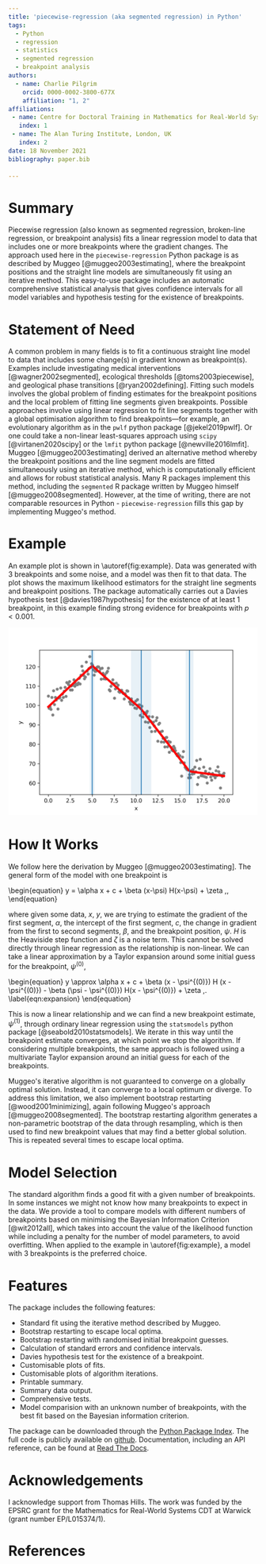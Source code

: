 ```yaml
---
title: 'piecewise-regression (aka segmented regression) in Python'
tags:
  - Python
  - regression
  - statistics
  - segmented regression
  - breakpoint analysis
authors:
  - name: Charlie Pilgrim
    orcid: 0000-0002-3800-677X
    affiliation: "1, 2" 
affiliations:
 - name: Centre for Doctoral Training in Mathematics for Real-World Systems, University of Warwick, Coventry, UK
   index: 1
 - name: The Alan Turing Institute, London, UK
   index: 2
date: 18 November 2021
bibliography: paper.bib

---
```


# Summary

Piecewise regression (also known as segmented regression, broken-line regression, or breakpoint analysis) fits a linear regression model to data that includes one or more breakpoints where the gradient changes. The approach used here in the `piecewise-regression` Python package is as described by Muggeo [@muggeo2003estimating], where the breakpoint positions and the straight line models are simultaneously fit using an iterative method. This easy-to-use package includes an automatic comprehensive statistical analysis that gives confidence intervals for all model variables and hypothesis testing for the existence of breakpoints. 

# Statement of Need

A common problem in many fields is to fit a continuous straight line model to data that includes some change(s) in gradient known as breakpoint(s). Examples include investigating medical interventions [@wagner2002segmented], ecological thresholds [@toms2003piecewise], and geological phase transitions [@ryan2002defining]. Fitting such models involves the global problem of finding estimates for the breakpoint positions and the local problem of fitting line segments given breakpoints. Possible approaches involve using linear regression to fit line segments together with a global optimisation algorithm to find breakpoints—for example, an evolutionary algorithm as in the `pwlf` python package [@jekel2019pwlf]. Or one could take a non-linear least-squares approach using `scipy` [@virtanen2020scipy] or the `lmfit` python package [@newville2016lmfit]. Muggeo [@muggeo2003estimating] derived an alternative method whereby the breakpoint positions and the line segment models are fitted simultaneously using an iterative method, which is computationally efficient and allows for robust statistical analysis. Many R packages implement this method, including the `segmented` R package written by Muggeo himself [@muggeo2008segmented]. However, at the time of writing, there are not comparable resources in Python - `piecewise-regression` fills this gap by implementing Muggeo's method. 

# Example

An example plot is shown in \autoref{fig:example}. Data was generated with 3 breakpoints and some noise, and a model was then fit to that data. The plot shows the maximum likelihood estimators for the straight line segments and breakpoint positions. The package automatically carries out a Davies hypothesis test [@davies1987hypothesis] for the existence of at least 1 breakpoint, in this example finding strong evidence for breakpoints with $p<0.001$.

![An example model fit (red line) to data (grey markers). The estimated breakpoint positions (blue lines) and confidence intervals (shaded blue regions) are shown. The data was generated using a piecewise linear model with a constant level of Gaussian noise. For example, this could represent observations with a sampling error of some physical process that undergoes phase transitions. \label{fig:example}](example.png)

# How It Works

We follow here the derivation by Muggeo [@muggeo2003estimating]. The general form of the model with one breakpoint is

\begin{equation}
    y = \alpha x + c + \beta (x-\psi) H(x-\psi) + \zeta \,,
\end{equation}

where given some data, $x$, $y$, we are trying to estimate the gradient of the first segment, $\alpha$, the intercept of the first segment, $c$, the change in gradient from the first to second segments, $\beta$, and the breakpoint position, $\psi$. $H$ is the Heaviside step function and $\zeta$ is a noise term. This cannot be solved directly through linear regression as the relationship is non-linear. We can take a linear approximation by a Taylor expansion around some initial guess for the breakpoint, $\psi^{(0)}$, 

\begin{equation}
    y \approx \alpha x + c + \beta (x - \psi^{(0)}) H (x - \psi^{(0)}) - \beta (\psi - \psi^{(0)}) H(x - \psi^{(0)}) + \zeta \,. \label{eqn:expansion}
\end{equation}


This is now a linear relationship and we can find a new breakpoint estimate, $\psi^{(1)}$, through ordinary linear regression using the `statsmodels` python package [@seabold2010statsmodels]. We iterate in this way until the breakpoint estimate converges, at which point we stop the algorithm. If considering multiple breakpoints, the same approach is followed using a multivariate Taylor expansion around an initial guess for each of the breakpoints. 

Muggeo's iterative algorithm is not guaranteed to converge on a globally optimal solution. Instead, it can converge to a local optimum or diverge. To address this limitation, we also implement bootstrap restarting [@wood2001minimizing], again following Muggeo's approach [@muggeo2008segmented]. The bootstrap restarting algorithm generates a non-parametric bootstrap of the data through resampling, which is then used to find new breakpoint values that may find a better global solution. This is repeated several times to escape local optima.

# Model Selection

The standard algorithm finds a good fit with a given number of breakpoints. In some instances we might not know how many breakpoints to expect in the data. We provide a tool to compare models with different numbers of breakpoints based on minimising the Bayesian Information Criterion [@wit2012all], which takes into account the value of the likelihood function while including a penalty for the number of model parameters, to avoid overfitting. When applied to the example in \autoref{fig:example}, a model with 3 breakpoints is the preferred choice.

# Features

The package includes the following features:

- Standard fit using the iterative method described by Muggeo.
- Bootstrap restarting to escape local optima.
- Bootstrap restarting with randomised initial breakpoint guesses. 
- Calculation of standard errors and confidence intervals.
- Davies hypothesis test for the existence of a breakpoint. 
- Customisable plots of fits.
- Customisable plots of algorithm iterations.
- Printable summary.
- Summary data output.
- Comprehensive tests.
- Model comparision with an unknown number of breakpoints, with the best fit based on the Bayesian information criterion.  

The package can be downloaded through the [Python Package Index](https://pypi.org/project/piecewise-regression/). The full code is publicly available on [github](https://github.com/chasmani/piecewise-regression). Documentation, including an API reference, can be found at [Read The Docs](https://piecewise-regression.readthedocs.io/en/latest/).

# Acknowledgements

I acknowledge support from Thomas Hills. The work was funded by the EPSRC grant for the Mathematics for Real-World Systems CDT at Warwick (grant number EP/L015374/1).

# References

